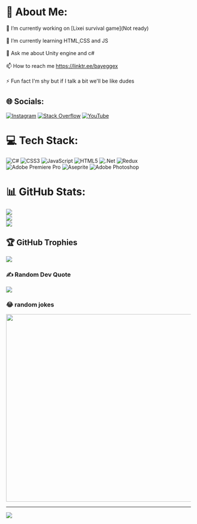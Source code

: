 # 💫 About Me:
🔭 I’m currently working on [Lixei survival game](Not ready)<br><br>🌱 I’m currently learning HTML,CSS and JS<br><br>💬 Ask me about Unity engine and c#<br><br>📫 How to reach me https://linktr.ee/bayeggex<br><br>⚡ Fun fact I'm shy but if I talk a bit we'll be like dudes


## 🌐 Socials:
[![Instagram](https://img.shields.io/badge/Instagram-%23E4405F.svg?logo=Instagram&logoColor=white)](https://instagram.com/bay_eggex) [![Stack Overflow](https://img.shields.io/badge/-Stackoverflow-FE7A16?logo=stack-overflow&logoColor=white)](https://stackoverflow.com/users/bayeggex) [![YouTube](https://img.shields.io/badge/YouTube-%23FF0000.svg?logo=YouTube&logoColor=white)](https://youtube.com/c/UCBQXlwhjwxaEdUlCY42zvMg) 

# 💻 Tech Stack:
![C#](https://img.shields.io/badge/c%23-%23239120.svg?style=for-the-badge&logo=c-sharp&logoColor=white) ![CSS3](https://img.shields.io/badge/css3-%231572B6.svg?style=for-the-badge&logo=css3&logoColor=white) ![JavaScript](https://img.shields.io/badge/javascript-%23323330.svg?style=for-the-badge&logo=javascript&logoColor=%23F7DF1E) ![HTML5](https://img.shields.io/badge/html5-%23E34F26.svg?style=for-the-badge&logo=html5&logoColor=white) ![.Net](https://img.shields.io/badge/.NET-5C2D91?style=for-the-badge&logo=.net&logoColor=white) ![Redux](https://img.shields.io/badge/redux-%23593d88.svg?style=for-the-badge&logo=redux&logoColor=white) ![Adobe Premiere Pro](https://img.shields.io/badge/Adobe%20Premiere%20Pro-9999FF.svg?style=for-the-badge&logo=Adobe%20Premiere%20Pro&logoColor=white) ![Aseprite](https://img.shields.io/badge/Aseprite-FFFFFF?style=for-the-badge&logo=Aseprite&logoColor=#7D929E) ![Adobe Photoshop](https://img.shields.io/badge/adobephotoshop-%2331A8FF.svg?style=for-the-badge&logo=adobephotoshop&logoColor=white)
# 📊 GitHub Stats:
![](https://github-readme-stats.vercel.app/api?username=bayeggex&theme=gotham&hide_border=false&include_all_commits=true&count_private=true)<br/>
![](https://github-readme-streak-stats.herokuapp.com/?user=bayeggex&theme=gotham&hide_border=false)<br/>
![](https://github-readme-stats.vercel.app/api/top-langs/?username=bayeggex&theme=gotham&hide_border=false&include_all_commits=true&count_private=true&layout=compact)

## 🏆 GitHub Trophies
![](https://github-profile-trophy.vercel.app/?username=bayeggex&theme=radical&no-frame=false&no-bg=true&margin-w=4)

### ✍️ Random Dev Quote
![](https://quotes-github-readme.vercel.app/api?type=horizontal&theme=radical)

### 😂 random jokes
<img src="https://random-memer.herokuapp.com/" width="512px"/>

---
[![](https://visitcount.itsvg.in/api?id=bayeggex&icon=5&color=8)](https://visitcount.itsvg.in)
